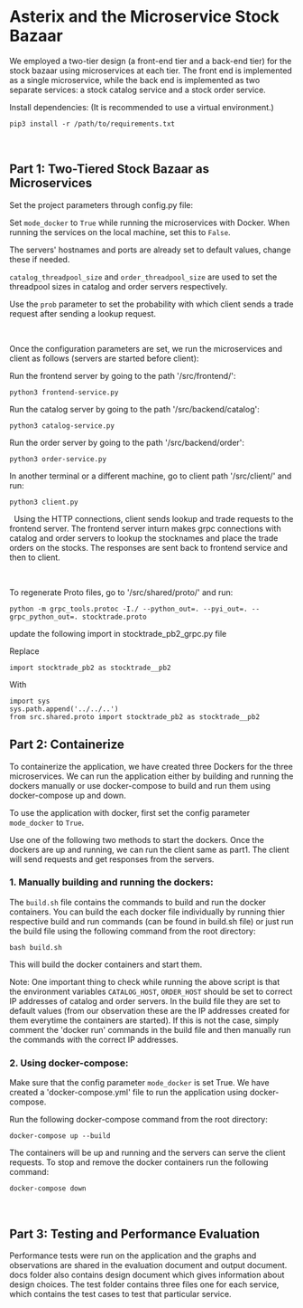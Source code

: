 # Asterix and the Microservice Stock Bazaar

We employed a two-tier design (a front-end tier and a back-end tier) for the stock bazaar using microservices at each tier. The front end is implemented as a single microservice, while the back end is implemented as two separate services: a stock catalog service and a stock order service.

Install dependencies: (It is recommended to use a virtual environment.)

```
pip3 install -r /path/to/requirements.txt
```

&nbsp;

## Part 1: Two-Tiered Stock Bazaar as Microservices

Set the project parameters through config.py file:

Set `mode_docker` to `True` while running the microservices with Docker. When running the services on the local machine, set this to `False`.

The servers' hostnames and ports are already set to default values, change these if needed.

`catalog_threadpool_size` and `order_threadpool_size` are used to set the threadpool sizes in catalog and order servers respectively.

Use the `prob` parameter to set the probability with which client sends a trade request after sending a lookup request.

&nbsp;
&nbsp;

Once the configuration parameters are set, we run the microservices and client as follows (servers are started before client):

Run the frontend server by going to the path '/src/frontend/':

```
python3 frontend-service.py
```

Run the catalog server by going to the path '/src/backend/catalog':

```
python3 catalog-service.py
```

Run the order server by going to the path '/src/backend/order':

```
python3 order-service.py
```

In another terminal or a different machine, go to client path '/src/client/' and run:

```
python3 client.py
```

&nbsp;
Using the HTTP connections, client sends lookup and trade requests to the frontend server. The frontend server inturn makes grpc connections with catalog and order servers to lookup the stocknames and place the trade orders on the stocks. The responses are sent back to frontend service and then to client.

&nbsp;

To regenerate Proto files, go to '/src/shared/proto/' and run:

```
python -m grpc_tools.protoc -I./ --python_out=. --pyi_out=. --grpc_python_out=. stocktrade.proto
```
update the following import in stocktrade_pb2_grpc.py file

Replace
```
import stocktrade_pb2 as stocktrade__pb2
```
With
```
import sys
sys.path.append('../../..')
from src.shared.proto import stocktrade_pb2 as stocktrade__pb2
```

## Part 2: Containerize

To containerize the application, we have created three Dockers for the three microservices. We can run the application either by building and running the dockers manually or use docker-compose to build and run them using docker-compose up and down.

To use the application with docker, first set the config parameter `mode_docker` to `True`.

Use one of the following two methods to start the dockers. Once the dockers are up and running, we can run the client same as part1. The client will send requests and get responses from the servers.

### 1. Manually building and running the dockers:

The `build.sh` file contains the commands to build and run the docker containers. You can build the each docker file individually by running thier respective build and run commands (can be found in build.sh file) or just run the build file using the following command from the root directory:
```
bash build.sh
```
This will build the docker containers and start them.

Note:
One important thing to check while running the above script is that the environment variables `CATALOG_HOST`, `ORDER_HOST` should be set to correct IP addresses of catalog and order servers. In the build file they are set to default values (from our observation these are the IP addresses created for them everytime the containers are started). If this is not the case, simply comment the 'docker run' commands in the build file and then manually run the commands with the correct IP addresses.
&nbsp;
### 2. Using docker-compose:

Make sure that the config parameter `mode_docker` is set True. We have created a 'docker-compose.yml' file to run the application using docker-compose.

Run the following docker-compose command from the root directory:
```
docker-compose up --build
```

The containers will be up and running and the servers can serve the client requests. To stop and remove the docker containers run the following command:
```
docker-compose down
```

&nbsp;
## Part 3: Testing and Performance Evaluation

Performance tests were run on the application and the graphs and observations are shared in the evaluation document and output document. docs folder also contains design document which gives information about design choices. The test folder contains three files one for each service, which contains the test cases to test that particular service.

&nbsp;

